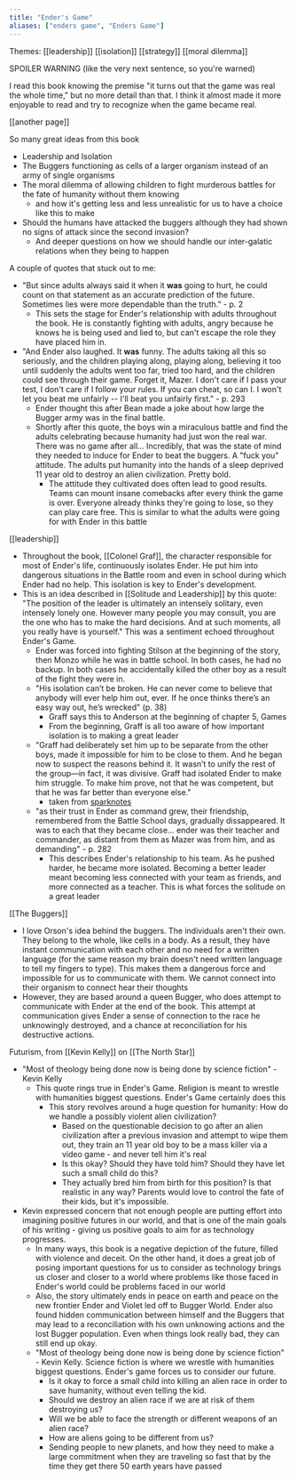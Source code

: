 ```yaml
---
title: "Ender's Game"
aliases: ["enders game", "Enders Game"]
---
```


Themes: [[leadership]] [[isolation]] [[strategy]] [[moral dilemma]]

SPOILER WARNING (like the very next sentence, so you're warned)

I read this book knowing the premise "it turns out that the game was real the whole time," but no more detail than that. I think it almost made it more enjoyable to read and try to recognize when the game became real. 

[[another page]]

So many great ideas from this book
- Leadership and Isolation
- The Buggers functioning as cells of a larger organism instead of an army of single organisms
- The moral dilemma of allowing children to fight murderous battles for the fate of humanity without them knowing 
    - and how it's getting less and less unrealistic for us to have a choice like this to make
- Should the humans have attacked the buggers although they had shown no signs of attack since the second invasion?
    - And deeper questions on how we should handle our inter-galatic relations when they being to happen


A couple of quotes that stuck out to me:

- "But since adults always said it when it __was__ going to hurt, he could count on that statement as an accurate prediction of the future. Sometimes lies were more dependable than the truth." - p. 2
    - This sets the stage for Ender's relationship with adults throughout the book. He is constantly fighting with adults, angry because he knows he is being used and lied to, but can't escape the role they have placed him in. 
- "And Ender also laughed. It __was__ funny. The adults taking all this so seriously, and the children playing along, playing along, believing it too until suddenly the adults went too far, tried too hard, and the children could see through their game. Forget it, Mazer. I don't care if I pass your test, I don't care if I follow your rules. If you can cheat, so can I. I won't let you beat me unfairly -- I'll beat you unfairly first." - p. 293
    - Ender thought this after Bean made a joke about how large the Bugger army was in the final battle. 
    - Shortly after this quote, the boys win a miraculous battle and find the adults celebrating because humanity had just won the real war. There was no game after all... Incredibly, that was the state of mind they needed to induce for Ender to beat the buggers. A "fuck you" attitude. The adults put humanity into the hands of a sleep deprived 11 year old to destroy an alien civilization. Pretty bold. 
        - The attitude they cultivated does often lead to good results. Teams can mount insane comebacks after every think the game is over. Everyone already thinks they're going to lose, so they can play care free. This is similar to what the adults were going for with Ender in this battle 


[[leadership]]
- Throughout the book, [[Colonel Graf]], the character responsible for most of Ender's life, continuously isolates Ender. He put him into dangerous situations in the Battle room and even in school during which Ender had no help. This isolation is key to Ender's development. 
- This is an idea described in [[Solitude and Leadership]] by this quote: "The position of the leader is ultimately an intensely solitary, even intensely lonely one. However many people you may consult, you are the one who has to make the hard decisions. And at such moments, all you really have is yourself." This was a sentiment echoed throughout Ender's Game. 
    - Ender was forced into fighting Stilson at the beginning of the story, then Monzo while he was in battle school. In both cases, he had no backup. In both cases he accidentally killed the other boy as a result of the fight they were in. 
    - "His isolation can’t be broken. He can never come to believe that anybody will ever help him out, ever. If he once thinks there’s an easy way out, he’s wrecked" (p. 38)
        - Graff says this to Anderson at the beginning of chapter 5, Games 
        - From the beginning, Graff is all too aware of how important isolation is to making a great leader
    - "Graff had deliberately set him up to be separate from the other boys, made it impossible for him to be close to them. And he began now to suspect the reasons behind it. It wasn’t to unify the rest of the group—in fact, it was divisive. Graff had isolated Ender to make him struggle. To make him prove, not that he was competent, but that he was far better than everyone else."
        - taken from [sparknotes](https://www.sparknotes.com/lit/endersgame/quotes/theme/isolation/)
    - "as their trust in Ender as command grew, their friendship, remembered from the Battle School days, gradually dissappeared. It was to each that they became close... ender was their teacher and commander, as distant from them as Mazer was from him, and as demanding" - p. 282
        - This describes Ender's relationship to his team. As he pushed harder, he became more isolated. Becoming a better leader meant becoming less connected with your team as friends, and more connected as a teacher. This is what forces the solitude on a great leader


[[The Buggers]]
- I love Orson's idea behind the buggers. The individuals aren't their own. They belong to the whole, like cells in a body. As a result, they have instant communication with each other and no need for a written language (for the same reason my brain doesn't need written language to tell my fingers to type). This makes them a dangerous force and impossible for us to communicate with them. We cannot connect into their organism to connect hear their thoughts
- However, they are based around a queen Bugger, who does attempt to communicate with Ender at the end of the book. This attempt at communication gives Ender a sense of connection to the race he unknowingly destroyed, and a chance at reconciliation for his destructive actions. 


Futurism, from [[Kevin Kelly]] on [[The North Star]]
- "Most of theology being done now is being done by science fiction" - Kevin Kelly
    - This quote rings true in Ender's Game. Religion is meant to wrestle with humanities biggest questions. Ender's Game certainly does this
        - This story revolves around a huge question for humanity: How do we handle a possibly violent alien civilization? 
            - Based on the questionable decision to go after an alien civilization after a previous invasion and attempt to wipe them out, they train an 11 year old boy to be a mass killer via a video game - and never tell him it's real 
            - Is this okay? Should they have told him? Should they have let such a small child do this? 
            - They actually bred him from birth for this position? Is that realistic in any way? Parents would love to control the fate of their kids, but it's impossible. 
- Kevin expressed concern that not enough people are putting effort into imagining positive futures in our world, and that is one of the main goals of his writing - giving us positive goals to aim for as technology progresses. 
    - In many ways, this book is a negative depiction of the future, filled with violence and deceit. On the other hand, it does a great job of posing important questions for us to consider as technology brings us closer and closer to a world where problems like those faced in Ender's world could be problems faced in our world
    - Also, the story ultimately ends in peace on earth and peace on the new frontier Ender and Violet led off to Bugger World. Ender also found hidden communication between himself and the Buggers that may lead to a reconciliation with his own unknowing actions and the lost Bugger population. Even when things look really bad, they can still end up okay. 
    - "Most of theology being done now is being done by science fiction" - Kevin Kelly. Science fiction is where we wrestle with humanities biggest questions. Ender's game forces us to consider our future. 
        - Is it okay to force a small child into killing an alien race in order to save humanity, without even telling the kid. 
        - Should we destroy an alien race if we are at risk of them destroying us? 
        - Will we be able to face the strength or different weapons of an alien race? 
        - How are aliens going to be different from us?  
        - Sending people to new planets, and how they need to make a large commitment when they are traveling so fast that by the time they get there 50 earth years have passed 

